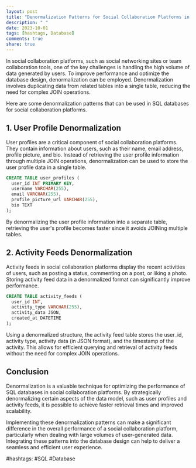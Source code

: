 ```yaml
---
layout: post
title: "Denormalization Patterns for Social Collaboration Platforms in SQL Databases"
description: " "
date: 2023-10-01
tags: [hashtags, Database]
comments: true
share: true
---
```


In social collaboration platforms, such as social networking sites or team collaboration tools, one of the key challenges is handling the high volume of data generated by users. To improve performance and optimize the database design, denormalization can be employed. Denormalization involves duplicating data from related tables into a single table, reducing the need for complex JOIN operations.

Here are some denormalization patterns that can be used in SQL databases for social collaboration platforms.

## 1. User Profile Denormalization

User profiles are a critical component of social collaboration platforms. They contain information about users, such as their name, email address, profile picture, and bio. Instead of retrieving the user profile information through multiple JOIN operations, denormalization can be used to store the user profile data in a single table.

```sql
CREATE TABLE user_profiles (
  user_id INT PRIMARY KEY,
  username VARCHAR(255),
  email VARCHAR(255),
  profile_picture_url VARCHAR(255),
  bio TEXT
);
```

By denormalizing the user profile information into a separate table, retrieving the user's profile becomes faster since it avoids JOINing multiple tables.

## 2. Activity Feeds Denormalization

Activity feeds in social collaboration platforms display the recent activities of users, such as posting a status, commenting on a post, or liking a photo. Storing activity feed data in a denormalized format can significantly improve performance.

```sql
CREATE TABLE activity_feeds (
  user_id INT,
  activity_type VARCHAR(255),
  activity_data JSON,
  created_at DATETIME
);
```

Using a denormalized structure, the activity feed table stores the user_id, activity type, activity data (in JSON format), and the timestamp of the activity. This allows for efficient querying and retrieval of activity feeds without the need for complex JOIN operations.

## Conclusion

Denormalization is a valuable technique for optimizing the performance of SQL databases in social collaboration platforms. By strategically denormalizing certain aspects of the data model, such as user profiles and activity feeds, it is possible to achieve faster retrieval times and improved scalability.

Implementing these denormalization patterns can make a significant difference in the overall performance of a social collaboration platform, particularly when dealing with large volumes of user-generated data. Integrating these patterns into the database design can help to deliver a seamless and efficient user experience.

#hashtags: #SQL #Database